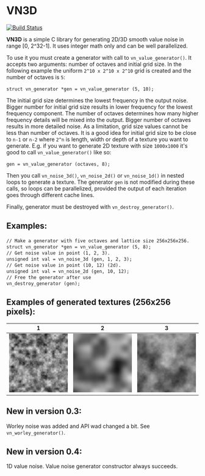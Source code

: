 VN3D
====

[![Build Status](https://travis-ci.com/shamazmazum/vn3d.svg?branch=master)](https://travis-ci.com/shamazmazum/vn3d)

**VN3D** is a simple C library for generating 2D/3D smooth value noise in range [0, 2^32-1]. It uses
integer math only and can be well parallelized.

To use it you must create a generator with call to `vn_value_generator()`. It accepts two arguments:
number of octaves and initial grid size. In the following example the uniform `2^10 x 2^10 x 2^10`
grid is created and the number of octaves is `5`:
~~~~{.c}
struct vn_generator *gen = vn_value_generator (5, 10);
~~~~

The initial grid size determines the lowest frequency in the output noise. Bigger number for
initial grid size results in lower frequency for the lowest frequency component. The number of
octaves determines how many higher frequency details will be mixed into the output. Bigger number of
octaves results in more detailed noise. As a limitation, grid size values cannot be less than number
of octaves. It is a good idea for initial grid size to be close to `n-1` or `n-2` where `2^n` is
length, width or depth of a texture you want to generate. E.g. if you want to generate 2D texture
with size `1000x1000` it's good to call `vn_value_generator()` like so:
~~~~{.c}
gen = vn_value_generator (octaves, 8);
~~~~

Then you call `vn_noise_3d()`, `vn_noise_2d()` or `vn_noise_1d()` in nested loops to generate a
texture. The generator `gen` is not modified during these calls, so loops can be parallelized,
provided the output of each iteration goes through different cache lines.

Finally, generator must be destroyed with `vn_destroy_generator()`.

Examples:
---------

~~~~{.c}
// Make a generator with five octaves and lattice size 256x256x256.
struct vn_generator *gen = vn_value_generator (5, 8);
// Get noise value in point (1, 2, 3).
unsigned int val = vn_noise_3d (gen, 1, 2, 3);
// Get noise value in point (10, 12) (2d).
unsigned int val = vn_noise_2d (gen, 10, 12);
// Free the generator after use
vn_destroy_generator (gen);
~~~~

Examples of generated textures (256x256 pixels):
-----------------------------------------------

|   1   |    2   |   3    |
|-------|--------|--------|
![4 octaves, grid size 16x16][img1] | ![2 octaves, grid size 64x64][img2] | ![6 octaves, grid size 64x64][img3]

[img1]: doc/octaves4-16x16.png
[img2]: doc/octaves2-64x64.png
[img3]: doc/octaves6-64x64.png

New in version 0.3:
-------------------
Worley noise was added and API wad changed a bit. See `vn_worley_generator()`.

New in version 0.4:
-------------------
1D value noise.
Value noise generator constructor always succeeds.
